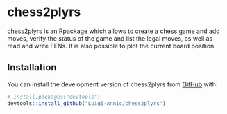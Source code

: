 
<!-- README.md is generated from README.Rmd. Please edit that file -->

# chess2plyrs

<!-- badges: start -->
<!-- badges: end -->

chess2plyrs is an Rpackage which allows to create a chess game and add
moves, verify the status of the game and list the legal moves, as well
as read and write FENs. It is also possible to plot the current board
position.

## Installation

You can install the development version of chess2plyrs from
[GitHub](https://github.com/) with:

``` r
# install.packages("devtools")
devtools::install_github("Luigi-Annic/chess2plyrs")
```

